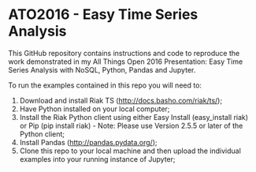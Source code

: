 # ATO2016 - Easy Time Series Analysis

This GitHub repository contains instructions and code to reproduce the work demonstrated in my All Things Open 2016 Presentation: Easy Time Series Analysis with NoSQL, Python, Pandas and Jupyter.

To run the examples contained in this repo you will need to:

1. Download and install Riak TS (http://docs.basho.com/riak/ts/);
1. Have Python installed on your local computer;
1. Install the Riak Python client using either Easy Install (easy_install riak) or Pip (pip install riak) - Note: Please use Version 2.5.5 or later of the Python client;
1. Install Pandas (http://pandas.pydata.org/);
1. Clone this repo to your local machine and then upload the individual examples into your running instance of Jupyter;
